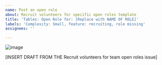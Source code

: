 ```yaml
---
name: Post an open role
about: Recruit volunteers for specific open roles template
title: 'Tables: Open Role for: [Replace with NAME OF ROLE]'
labels: 'Complexity: Small, feature: recruiting, role missing'
assignees: ''

---
```


![image](https://user-images.githubusercontent.com/37763229/162998124-616590da-114e-4382-bae2-a7c964999b02.png)

[INSERT DRAFT FROM THE Recruit volunteers for team open roles issue]
